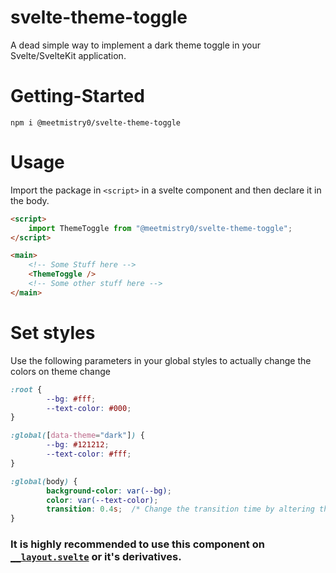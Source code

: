<!-- [![npm (scoped)](https://img.shields.io/npm/v/@meetmistry0/svelte-theme-toggle)](https://www.npmjs.com/package/@meetmistry0/svelte-theme-toggle)
![npm bundle size (scoped)](https://img.shields.io/bundlephobia/minzip/@meetmistry0/svelte-theme-toggle) -->

# svelte-theme-toggle
A dead simple way to implement a dark theme toggle in your Svelte/SvelteKit application. 

# Getting-Started
```
npm i @meetmistry0/svelte-theme-toggle
```

# Usage

Import the package in `<script>` in a svelte component and then declare it in the body.
```html
<script>
	import ThemeToggle from "@meetmistry0/svelte-theme-toggle";
</script>

<main>
	<!-- Some Stuff here -->
	<ThemeToggle />
	<!-- Some other stuff here -->
</main>
```

# Set styles

Use the following parameters in your global styles to actually change the colors on theme change
```css
:root {
        --bg: #fff;
        --text-color: #000;
}

:global([data-theme="dark"]) {
        --bg: #121212;
        --text-color: #fff;
}

:global(body) {
        background-color: var(--bg);
        color: var(--text-color);
        transition: 0.4s;  /* Change the transition time by altering this property */
}
```

### It is highly recommended to use this component on [`__layout.svelte`](https://kit.svelte.dev/docs#layouts) or it's derivatives.